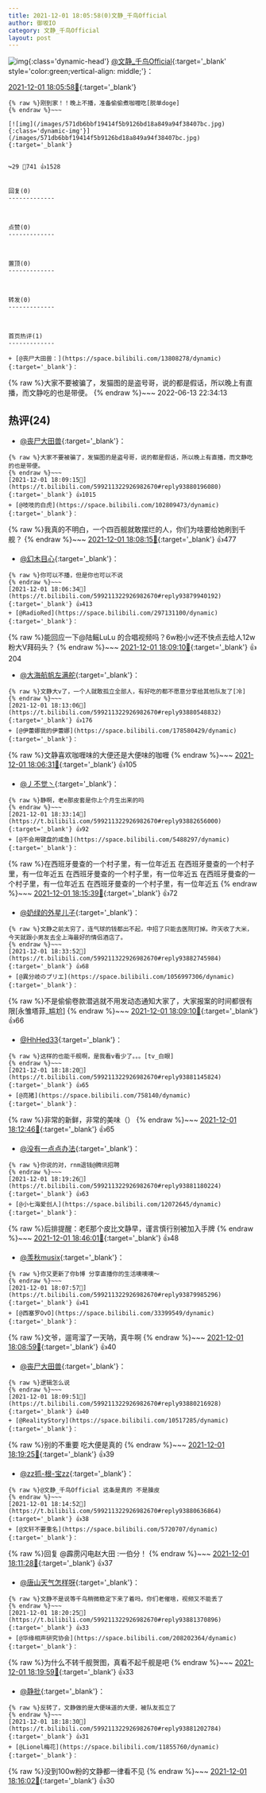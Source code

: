 ```yaml
---
title: 2021-12-01 18:05:58(0)文静_千鸟Official
author: 御坂IO
category: 文静_千鸟Official
layout: post
---
```


![img](/images/ac7482ed1b9a7f203dc68c0c4a77c488a27b108a.jpg){:class='dynamic-head'}
[@文静_千鸟Official](https://space.bilibili.com/667526012/dynamic){:target='_blank' style='color:green;vertical-align: middle;'}：

[2021-12-01 18:05:58🔗](https://t.bilibili.com/599211322926982670){:target='_blank'}

~~~
{% raw %}刚到家！！晚上不播，准备偷偷煮咖喱吃[脱单doge]
{% endraw %}~~~

[![img](/images/571db6bbf19414f5b9126bd18a849a94f38407bc.jpg){:class='dynamic-img'}](/images/571db6bbf19414f5b9126bd18a849a94f38407bc.jpg){:target='_blank'}


↪️29 💬741 👍1528


回复(0)
-------------



点赞(0)
-------------



置顶(0)
-------------



转发(0)
-------------



首页热评(1)
-------------

+ [@丧尸大田兽：](https://space.bilibili.com/13808278/dynamic){:target='_blank'}：
~~~
{% raw %}大家不要被骗了，发猫图的是盗号哥，说的都是假话，所以晚上有直播，而文静吃的也是带便。
{% endraw %}~~~
2022-06-13 22:34:13


热评(24)
-------------

+ [@丧尸大田兽](https://space.bilibili.com/13808278/dynamic){:target='_blank'}：
~~~
{% raw %}大家不要被骗了，发猫图的是盗号哥，说的都是假话，所以晚上有直播，而文静吃的也是带便。
{% endraw %}~~~
[2021-12-01 18:09:15🔗](https://t.bilibili.com/599211322926982670#reply93880196080){:target='_blank'} 👍1015
+ [@吱吱的白虎](https://space.bilibili.com/102809473/dynamic){:target='_blank'}：
~~~
{% raw %}我真的不明白，一个四百舰就敢摆烂的人，你们为啥要给她刷到千舰？
{% endraw %}~~~
[2021-12-01 18:08:15🔗](https://t.bilibili.com/599211322926982670#reply93880106560){:target='_blank'} 👍477
+ [@幻木目心](https://space.bilibili.com/4596841/dynamic){:target='_blank'}：
~~~
{% raw %}你可以不播，但是你也可以不说
{% endraw %}~~~
[2021-12-01 18:06:34🔗](https://t.bilibili.com/599211322926982670#reply93879940192){:target='_blank'} 👍413
+ [@RadioRed](https://space.bilibili.com/297131100/dynamic){:target='_blank'}：
~~~
{% raw %}能回应一下@陆鳐LuLu 的合唱视频吗？6w粉小v还不快点去给人12w粉大V拜码头？
{% endraw %}~~~
[2021-12-01 18:09:10🔗](https://t.bilibili.com/599211322926982670#reply93880136128){:target='_blank'} 👍204
+ [@大海航帆左满舵](https://space.bilibili.com/7960154/dynamic){:target='_blank'}：
~~~
{% raw %}文静大v了，一个人就敢孤立全部人，有好吃的都不愿意分享给其他队友了[冷]
{% endraw %}~~~
[2021-12-01 18:13:06🔗](https://t.bilibili.com/599211322926982670#reply93880548832){:target='_blank'} 👍176
+ [@伊蕾娜我的伊蕾娜](https://space.bilibili.com/178580429/dynamic){:target='_blank'}：
~~~
{% raw %}文静喜欢咖喱味的大便还是大便味的咖喱
{% endraw %}~~~
[2021-12-01 18:06:31🔗](https://t.bilibili.com/599211322926982670#reply93879938640){:target='_blank'} 👍105
+ [@丿不觉丶](https://space.bilibili.com/8508917/dynamic){:target='_blank'}：
~~~
{% raw %}静啊，老e那皮套是你上个月生出来的吗
{% endraw %}~~~
[2021-12-01 18:33:14🔗](https://t.bilibili.com/599211322926982670#reply93882656000){:target='_blank'} 👍92
+ [@不会用键盘的咸鱼](https://space.bilibili.com/5488297/dynamic){:target='_blank'}：
~~~
{% raw %}在西班牙曼查的一个村子里，有一位年近五
在西班牙曼查的一个村子里，有一位年近五
在西班牙曼查的一个村子里，有一位年近五
在西班牙曼查的一个村子里，有一位年近五
在西班牙曼查的一个村子里，有一位年近五
{% endraw %}~~~
[2021-12-01 18:15:39🔗](https://t.bilibili.com/599211322926982670#reply93880789968){:target='_blank'} 👍72
+ [@奶绿的外星儿子](https://space.bilibili.com/1800330528/dynamic){:target='_blank'}：
~~~
{% raw %}文静之前太穷了，连气球的钱都出不起，中招了只能去医院打掉。昨天收了大米，今天就跟小男友去全上海最好的情侣酒店了。
{% endraw %}~~~
[2021-12-01 18:33:52🔗](https://t.bilibili.com/599211322926982670#reply93882745984){:target='_blank'} 👍68
+ [@異分岐のプリエ](https://space.bilibili.com/1056997306/dynamic){:target='_blank'}：
~~~
{% raw %}不是偷偷卷款潜逃就不用发动态通知大家了，大家报案的时间都很有限[永雏塔菲_尴尬]
{% endraw %}~~~
[2021-12-01 18:09:10🔗](https://t.bilibili.com/599211322926982670#reply93880264688){:target='_blank'} 👍66
+ [@HhHed33](https://space.bilibili.com/135262393/dynamic){:target='_blank'}：
~~~
{% raw %}这样的也能千舰啊，是我看v看少了。。。[tv_白眼]
{% endraw %}~~~
[2021-12-01 18:18:20🔗](https://t.bilibili.com/599211322926982670#reply93881145824){:target='_blank'} 👍65
+ [@亮猪](https://space.bilibili.com/758140/dynamic){:target='_blank'}：
~~~
{% raw %}非常的新鲜，非常的美味（）
{% endraw %}~~~
[2021-12-01 18:12:46🔗](https://t.bilibili.com/599211322926982670#reply93880640016){:target='_blank'} 👍65
+ [@没有一点点办法](https://space.bilibili.com/22991506/dynamic){:target='_blank'}：
~~~
{% raw %}你说的对，rnm退钱@腾讯招聘
{% endraw %}~~~
[2021-12-01 18:19:26🔗](https://t.bilibili.com/599211322926982670#reply93881180224){:target='_blank'} 👍63
+ [@小七海爱创人](https://space.bilibili.com/12072645/dynamic){:target='_blank'}：
~~~
{% raw %}后排提醒：老E那个皮比文静早，谨言慎行别被加入手牌
{% endraw %}~~~
[2021-12-01 18:46:01🔗](https://t.bilibili.com/599211322926982670#reply93883869264){:target='_blank'} 👍48
+ [@羡秋musix](https://space.bilibili.com/348995717/dynamic){:target='_blank'}：
~~~
{% raw %}你又更新了你b博 分享直播你的生活噢噢噢～
{% endraw %}~~~
[2021-12-01 18:07:57🔗](https://t.bilibili.com/599211322926982670#reply93879985296){:target='_blank'} 👍41
+ [@西塞罗OvO](https://space.bilibili.com/33399549/dynamic){:target='_blank'}：
~~~
{% raw %}文爷，遛弯溜了一天呐，真牛啊
{% endraw %}~~~
[2021-12-01 18:08:59🔗](https://t.bilibili.com/599211322926982670#reply93880258608){:target='_blank'} 👍40
+ [@丧尸大田兽](https://space.bilibili.com/13808278/dynamic){:target='_blank'}：
~~~
{% raw %}逻辑怎么说
{% endraw %}~~~
[2021-12-01 18:09:51🔗](https://t.bilibili.com/599211322926982670#reply93880216928){:target='_blank'} 👍40
+ [@RealityStory](https://space.bilibili.com/10517285/dynamic){:target='_blank'}：
~~~
{% raw %}别的不重要 吃大便是真的
{% endraw %}~~~
[2021-12-01 18:19:25🔗](https://t.bilibili.com/599211322926982670#reply93881283792){:target='_blank'} 👍39
+ [@zz抓-根-宝zz](https://space.bilibili.com/14857524/dynamic){:target='_blank'}：
~~~
{% raw %}@文静_千鸟Official 这条是真的 不是臊皮
{% endraw %}~~~
[2021-12-01 18:14:52🔗](https://t.bilibili.com/599211322926982670#reply93880636864){:target='_blank'} 👍38
+ [@文轩不要重名](https://space.bilibili.com/5720707/dynamic){:target='_blank'}：
~~~
{% raw %}回复 @霹雳闪电赵大田 :一伯分！
{% endraw %}~~~
[2021-12-01 18:11:28🔗](https://t.bilibili.com/599211322926982670#reply93880368224){:target='_blank'} 👍37
+ [@唐山天气怎样呀](https://space.bilibili.com/67947950/dynamic){:target='_blank'}：
~~~
{% raw %}文静不是说等千鸟稍微稳定下来了着吗，你们老催啥，视频又不能丢了
{% endraw %}~~~
[2021-12-01 18:20:25🔗](https://t.bilibili.com/599211322926982670#reply93881370896){:target='_blank'} 👍33
+ [@华缘相声研究协会](https://space.bilibili.com/208202364/dynamic){:target='_blank'}：
~~~
{% raw %}为什么不转千舰贺图，真看不起千舰是吧
{% endraw %}~~~
[2021-12-01 18:19:59🔗](https://t.bilibili.com/599211322926982670#reply93881197712){:target='_blank'} 👍33
+ [@静批](https://space.bilibili.com/473027008/dynamic){:target='_blank'}：
~~~
{% raw %}反转了，文静做的是大便味道的大便，被队友孤立了
{% endraw %}~~~
[2021-12-01 18:18:30🔗](https://t.bilibili.com/599211322926982670#reply93881202784){:target='_blank'} 👍31
+ [@Lionel梅花](https://space.bilibili.com/11855760/dynamic){:target='_blank'}：
~~~
{% raw %}没到100w粉的文静都一律看不见
{% endraw %}~~~
[2021-12-01 18:16:02🔗](https://t.bilibili.com/599211322926982670#reply93880919392){:target='_blank'} 👍30


